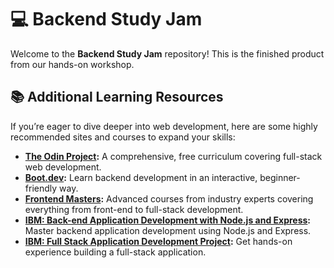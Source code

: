 # 💻 Backend Study Jam  
Welcome to the **Backend Study Jam** repository! This is the finished product from our hands-on workshop.  

## 📚 Additional Learning Resources  
If you’re eager to dive deeper into web development, here are some highly recommended sites and courses to expand your skills:  

- **[The Odin Project](https://www.theodinproject.com/):** A comprehensive, free curriculum covering full-stack web development.  
- **[Boot.dev](https://www.boot.dev/):** Learn backend development in an interactive, beginner-friendly way.  
- **[Frontend Masters](https://frontendmasters.com/):** Advanced courses from industry experts covering everything from front-end to full-stack development.  
- **[IBM: Back-end Application Development with Node.js and Express](https://www.edx.org/learn/node-js/ibm-back-end-application-development-with-node-js-and-express?index=product&queryId=d55329d33c56add9ebd86151b24c534d&position=1):** Master backend application development using Node.js and Express.  
- **[IBM: Full Stack Application Development Project](https://www.edx.org/learn/full-stack-development/ibm-full-stack-application-development-project?index=product&queryId=d55329d33c56add9ebd86151b24c534d&position=2):** Get hands-on experience building a full-stack application.  
